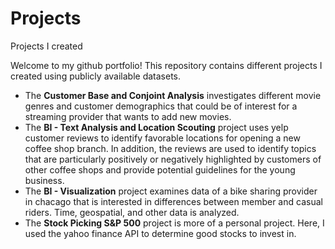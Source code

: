 # Projects
Projects I created


Welcome to my github portfolio! This repository contains different projects I created using publicly available datasets.
- The **Customer Base and Conjoint Analysis** investigates different movie genres and customer demographics that could be of interest for a streaming provider that wants to add new movies.
- The **BI - Text Analysis and Location Scouting** project uses yelp customer reviews to identify favorable locations for opening a new coffee shop branch. In addition, the reviews are used to identify topics that are particularly positively or negatively highlighted by customers of other coffee shops and provide potential guidelines for the young business.
- The **BI - Visualization** project examines data of a bike sharing provider in chacago that is interested in differences between member and casual riders. Time, geospatial, and other data is analyzed.
- The **Stock Picking S&P 500** project is more of a personal project. Here, I used the yahoo finance API to determine good stocks to invest in.
